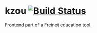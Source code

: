 # kzou [![Build Status](https://travis-ci.org/Alexgalinier/kzou.svg?branch=master)](https://travis-ci.org/Alexgalinier/kzou)
Frontend part of a Freinet education tool.
